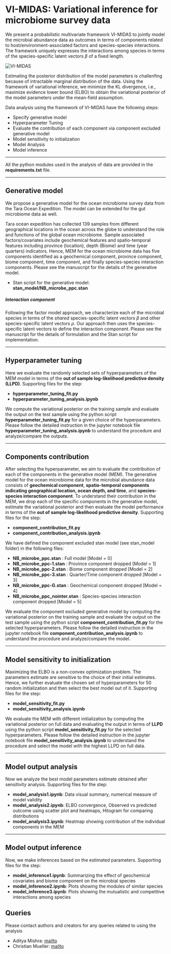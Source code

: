 # VI-MIDAS: Variational inference for microbiome survey data

We present a probabilistic multivariate framework VI-MIDAS to jointly model the microbial abundance data as outcomes in terms of components related to host/environment-associated factors and species-species interactions.   The framework uniquely expresses the interactions among species in terms of the species-specific latent vectors $\beta$ of a fixed length. 

![VI-MIDAS](https://i.imgur.com/JKaNOio.png)

Estimating the posterior distribution of the model parameters is challenfing because of intractable marginal distribution of the data. Using the framework of variational inference, we minimize the KL divergence, i.e., maximize evidence lower bound (ELBO) to obtain the variational posterior of the model parameters under the mean-field assumption. 

Data analysis using the framework of VI-MIDAS have the following steps: 

+ Specify generative model 
+ Hyperparameter Tuning  
+ Evaluate the contribution of each component via component excluded generative model 
+ Model sensitivity to initialization
+ Model Analysis 
+ Model inference 

---
All the python modules used in the analysis of data are provided in the **requirements.txt** file. 


---
## Generative model
We propose a generative model for the ocean microbiome survey data from the Tara Ocean Expedition. The model can be extended for the gut microbiome data as well. 

Tara ocean expedition has collected 139 samples from different geographical locations in the ocean across the globe to understand the role and functions of the global ocean microbiome. Sample associated factors/covariates include geochemical features and spatio-temporal features including province (location), depth (Biome) and time (year quarters) indicators. Hence, MEM for the ocean microbiome data has five components identified as a geochemical component, province component, biome component, time component, and finally species-species interaction components. Please see the manuscript for the details of the generative model. 
  
+ Stan script for the generative model: **stan_model/NB_microbe_ppc.stan**



[//]: # ( User needs to define a generative model for the microbial abundance data as outcome with an embedding component that account for the interactions among the microbial species. Here we propose a generative model for the ocean microbiome data from the Tara Ocean Expedition. The model can be extended for the gut microbiome data as well. Please see the manuscript for the generative model.)

##### Interaction component
Following the factor model approach, we characterize each of the microbial species in terms of the *shared* species-specific latent vectors _&beta;_ and other species-specific latent vectors _&rho;_. Our approach then uses the species-specific latent vectors to define the interaction component.  Please see the manuscript for the details of formulation and the Stan script for implementation.



---
## Hyperparameter tuning 
Here we evaluate the randomly selected sets of hyperparameters of the MEM model in terms of the **out of sample log-likelihood predictive density (LLPD)**. Supporting files for the step:

+ **hyperparameter_tuning_fit.py**
+ **hyperparameter_tuning_analysis.ipynb**


We compute the variational posterior on the training sample and evaluate the output on the test sample using the python script **hyperparameter_tuning_fit.py** for a given choice of the hyperparameters. Please follow the detailed instruction in the jupyter notebook file **hyperparameter_tuning_analysis.ipynb** to understand the procedure and analyze/compare the outputs. 





---
## Components contribution 

After selecting the hyperparameter, we aim to evaluate the contribution of each of the components in the generative model (MEM). The generative model for the ocean microbiome data for the microbial abundance data consists of **geochemical component**, **spatio-temporal components indicating geographical location, ocean depth, and time**, and **species-species interaction component**. To understand their contribution in the MEM, we drop each of the specific components in the generative model, estimate the variational posterior and then evaluate the model performance in terms of the **out of sample log-likelihood predictive density**. Supporting files for the step:

+ **component_contribution_fit.py**
+ **component_contribution_analysis.ipynb**

We have defined the component excluded stan model (see stan_model folder) in the following files:
 + **NB_microbe_ppc.stan** : Full model [Model = 0]
 + **NB_microbe_ppc-1.stan** : Province component dropped  [Model = 1]
 + **NB_microbe_ppc-2.stan** : Biome component dropped  [Model = 2]
 + **NB_microbe_ppc-3.stan** : Quarter/Time component dropped  [Model = 3]
 + **NB_microbe_ppc-G.stan** : Geochemical component dropped  [Model = 4]
 + **NB_microbe_ppc_nointer.stan** : Species-species interaction component dropped  [Model = 5]

We evaluate the component excluded generative model by computing the variational posterior on the training sample and evaluate the output on the test sample using the python script **component_contribution_fit.py** for the selected hyperparameters. Please follow the detailed instruction in the jupyter notebook file **component_contribution_analysis.ipynb** to understand the procedure and analyze/compare the model. 


---
## Model sensitivity to initialization
Maximizing the ELBO is a non-convex optimization problem. The parameters estimate are sensitive to the choice of their initial estimates. Hence, we further evaluate the chosen set of hyperparameters for 50 random initialization and then select the best model out of it. Supporting files for the step:

+ **model_sensitivity_fit.py**
+ **model_sensitivity_analysis.ipynb**

We evaluate the MEM with different initialization by computing the variational posterior on full data and evaluating the output in terms of **LLPD** using the python script **model_sensitivity_fit.py** for the selected hyperparameters. Please follow the detailed instruction in the jupyter notebook file **model_sensitivity_analysis.ipynb** to understand the procedure and select the model with the highest LLPD on full data. 


---
## Model output analysis   

Now we analyze the best model parameters estimate obtained after sensitivity analysis. Supporting files for the step: 

+ **model_analysis1.ipynb**: Data visual summary, numerical measure of model validity 
+ **model_analysis2.ipynb**: ELBO convergence, Observed vs predicted outcome using scatter plot and heatmaps,  Hitogram for comparing distributions
+ **model_analysis3.ipynb**: Heatmap showing contribution of the individual components in the MEM



---
## Model output inference 

Now, we make inferences based on the estimated parameters.  Supporting files for the step: 

+ **model_inference1.ipynb**: Summarizing the effect of geochemical covariates and biome component on the microbial species
+ **model_inference2.ipynb**: Plots showing the modules of similar species
+ **model_inference3.ipynb**: Plots showing the mutualistic and competitive interactions among species



## Queries
Please contact authors and creators for any queries related to using the analysis 


-   Aditya Mishra: [mailto](mailto:amishra@flatironinstitute.org)
-   Christian Mueller: [mailto](mailto:cmueller@flatironinstitute.org)
